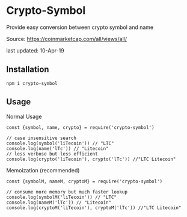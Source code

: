 # Crypto-Symbol

Provide easy conversion between crypto symbol and name

Source: https://coinmarketcap.com/all/views/all/

last updated: 10-Apr-19

## Installation

```
npm i crypto-symbol
```

## Usage

Normal Usage

```
const {symbol, name, crypto} = require('crypto-symbol')

// case insensitive search
console.log(symbol('liTecoin')) // "LTC"
console.log(name('lTc')) // "Litecoin"
// less verbose but less efficient
console.log(crypto('liTecoin'), crypto('lTc')) //"LTC Litecoin"
```

Memoization (recommended)

```
const {symbolM, nameM, cryptoM} = require('crypto-symbol')

// consume more memory but much faster lookup
console.log(symbolM('liTecoin')) // "LTC"
console.log(nameM('lTc')) // "Litecoin"
console.log(cryptoM('liTecoin'), cryptoM('lTc')) //"LTC Litecoin"
```
